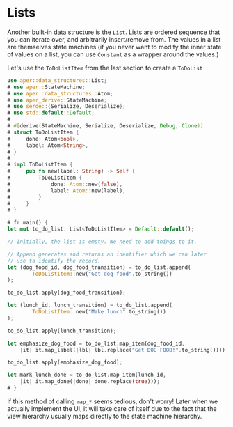 # Lists

Another built-in data structure is the `List`. Lists are ordered sequence that you can iterate over, and arbitrarily insert/remove from. The values in a list are themselves state machines (if you never want to modify the inner state of values on a list, you can use `Constant` as a wrapper around the values.)

Let's use the `ToDoListItem` from the last section to create a `ToDoList`

```rust
use aper::data_structures::List;
# use aper::StateMachine;
# use aper::data_structures::Atom;
# use aper_derive::StateMachine;
# use serde::{Serialize, Deserialize};
# use std::default::Default;
# 
# #[derive(StateMachine, Serialize, Deserialize, Debug, Clone)]
# struct ToDoListItem {
#     done: Atom<bool>,
#     label: Atom<String>,
# }
# 
# impl ToDoListItem {
#     pub fn new(label: String) -> Self {
#         ToDoListItem {
#             done: Atom::new(false),
#             label: Atom::new(label),
#         }
#     }
# }

# fn main() {
let mut to_do_list: List<ToDoListItem> = Default::default();

// Initially, the list is empty. We need to add things to it.

// Append generates and returns an identifier which we can later
// use to identify the record.
let (dog_food_id, dog_food_transition) = to_do_list.append(
		ToDoListItem::new("Get dog food".to_string())
);

to_do_list.apply(dog_food_transition);

let (lunch_id, lunch_transition) = to_do_list.append(
		ToDoListItem::new("Make lunch".to_string())
);

to_do_list.apply(lunch_transition);

let emphasize_dog_food = to_do_list.map_item(dog_food_id,
	|it| it.map_label(|lbl| lbl.replace("Get DOG FOOD!".to_string())));

to_do_list.apply(emphasize_dog_food);

let mark_lunch_done = to_do_list.map_item(lunch_id,
	|it| it.map_done(|done| done.replace(true)));
# }
```

If this method of calling `map_*` seems tedious, don't worry! Later when we actually implement the UI, it will take care of itself due to the fact that the view hierarchy usually maps directly to the state machine hierarchy.
